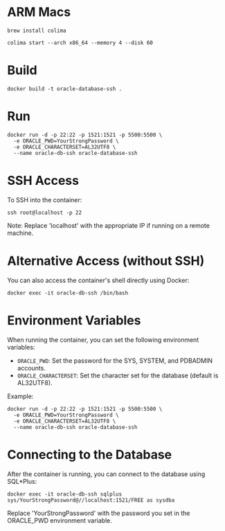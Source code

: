 # ARM Macs
```
brew install colima
```

```
colima start --arch x86_64 --memory 4 --disk 60
```

# Build
```
docker build -t oracle-database-ssh .
```

# Run
```
docker run -d -p 22:22 -p 1521:1521 -p 5500:5500 \
  -e ORACLE_PWD=YourStrongPassword \
  -e ORACLE_CHARACTERSET=AL32UTF8 \
  --name oracle-db-ssh oracle-database-ssh
```

# SSH Access
To SSH into the container:
```
ssh root@localhost -p 22
```
Note: Replace 'localhost' with the appropriate IP if running on a remote machine.

# Alternative Access (without SSH)
You can also access the container's shell directly using Docker:
```
docker exec -it oracle-db-ssh /bin/bash
```

# Environment Variables
When running the container, you can set the following environment variables:

- `ORACLE_PWD`: Set the password for the SYS, SYSTEM, and PDBADMIN accounts.
- `ORACLE_CHARACTERSET`: Set the character set for the database (default is AL32UTF8).

Example:
```
docker run -d -p 22:22 -p 1521:1521 -p 5500:5500 \
  -e ORACLE_PWD=YourStrongPassword \
  -e ORACLE_CHARACTERSET=AL32UTF8 \
  --name oracle-db-ssh oracle-database-ssh
```

# Connecting to the Database
After the container is running, you can connect to the database using SQL*Plus:

```
docker exec -it oracle-db-ssh sqlplus sys/YourStrongPassword@//localhost:1521/FREE as sysdba
```

Replace 'YourStrongPassword' with the password you set in the ORACLE_PWD environment variable.
